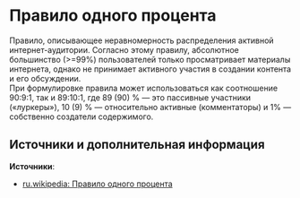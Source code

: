 # Правило одного процента  

Правило, описывающее неравномерность распределения активной интернет-аудитории. Согласно этому правилу, абсолютное большинство (>=99%) пользователей только просматривает материалы интернета, однако не принимает активного участия в создании контента и его обсуждении.  
При формулировке правила может использоваться как соотношение 90:9:1, так и 89:10:1, где 89 (90) % — это пассивные участники («луркеры»), 10 (9) % — относительно активные (комментаторы) и 1% — собственно создатели содержимого.

## Источники и дополнительная информация

**Источники**:

- [ru.wikipedia: Правило одного процента](https://ru.wikipedia.org/wiki/Правило_одного_процента)
